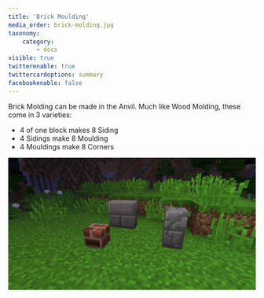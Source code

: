 ```yaml
---
title: 'Brick Moulding'
media_order: brick-molding.jpg
taxonomy:
    category:
        - docs
visible: true
twitterenable: true
twittercardoptions: summary
facebookenable: false
---
```


Brick Molding can be made in the Anvil. Much like Wood Molding, these come in 3 varieties:

* 4 of one block makes 8 Siding
* 4 Sidings make 8 Moulding 
* 4 Mouldings make 8 Corners 

![](brick-molding.jpg)